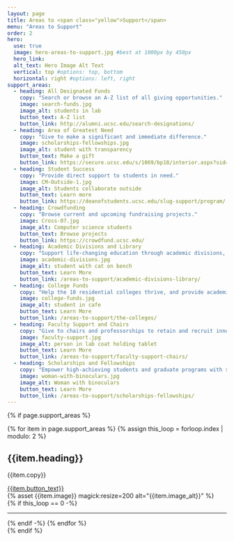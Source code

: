 ```yaml
---
layout: page
title: Areas to <span class="yellow">Support</span>
menu: "Areas to Support"
order: 2
hero:
  use: true
  image: hero-areas-to-support.jpg #best at 1000px by 450px
  hero_link:
  alt_text: Hero Image Alt Text
  vertical: top #options: top, bottom
  horizontal: right #options: left, right
support_areas:
  - heading: All Designated Funds
    copy: "Search or browse an A-Z list of all giving opportunities."
    image: search-funds.jpg
    image_alt: students in lab
    button_text: A-Z list
    button_link: http://alumni.ucsc.edu/search-designations/
  - heading: Area of Greatest Need
    copy: "Give to make a significant and immediate difference."
    image: scholarships-fellowships.jpg
    image_alt: student with transparency   
    button_text: Make a gift
    button_link: https://secure.ucsc.edu/s/1069/bp18/interior.aspx?sid=1069&gid=1001&pgid=761&cid=1722
  - heading: Student Success
    copy: "Provide direct support to students in need."
    image: CM-Outside-1.jpg
    image_alt: Students collaborate outside
    button_text: Learn more
    button_link: https://deanofstudents.ucsc.edu/slug-support/program/
  - heading: Crowdfunding
    copy: "Browse current and upcoming fundraising projects."
    image: Cross-07.jpg
    image_alt: Computer science students 
    button_text: Browse projects
    button_link: https://crowdfund.ucsc.edu/
  - heading: Academic Divisions and Library
    copy: "Support life-changing education through academic divisions, libraries, and observatories."
    image: academic-divisions.jpg
    image_alt: student with cat on bench
    button_text: Learn More
    button_link: /areas-to-support/academic-divisions-library/
  - heading: College Funds
    copy: "Help the 10 residential colleges thrive, and provide academic assistance and activities embracing intellectual and social life."
    image: college-funds.jpg
    image_alt: student in cafe
    button_text: Learn More
    button_link: /areas-to-support/the-colleges/
  - heading: Faculty Support and Chairs
    copy: "Give to chairs and professorships to retain and recruit innovative and accomplished scholars."
    image: faculty-support.jpg
    image_alt: person in lab coat holding tablet
    button_text: Learn More
    button_link: /areas-to-support/faculty-support-chairs/
  - heading: Scholarships and Fellowships
    copy: "Empower high-achieving students and graduate programs with scholarship and fellowship opportunities."
    image: woman-with-binoculars.jpg
    image_alt: Woman with binoculars
    button_text: Learn More
    button_link: /areas-to-support/scholarships-fellowships/
---
```

{% if page.support_areas %}
<section class="cta two-col-grid">
  {% for item in page.support_areas %}
  {% assign this_loop = forloop.index | modulo: 2 %}
    <div class="grid-cell">
        <div class="container">
            <div class="copy">
                <h2>{{item.heading}}</h2>
                <p>{{item.copy}}</p>
                <a href="{{item.button_link}}" class="yellow-pill">{{item.button_text}}</a>
            </div>
            {% asset {{item.image}} magick:resize=200 alt="{{item.image_alt}}" %}
        </div>       
    </div>
{% if this_loop == 0 -%}
<hr>
{% endif -%}
  {% endfor %}

</section>
{% endif %}
